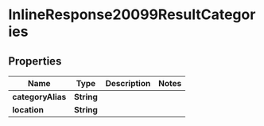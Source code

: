 # InlineResponse20099ResultCategories

## Properties
Name | Type | Description | Notes
------------ | ------------- | ------------- | -------------
**categoryAlias** | **String** |  | 
**location** | **String** |  | 
